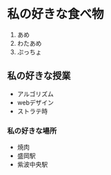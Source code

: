 # 私の好きな食べ物
 1. あめ　
 2. わたあめ　
 3. ぷっちょ　
## 私の好きな授業
 - アルゴリズム 
 - webデザイン 
 - ストラテ時 
### 私の好きな場所
 - 焼肉 
 - 盛岡駅 
 - 紫波中央駅